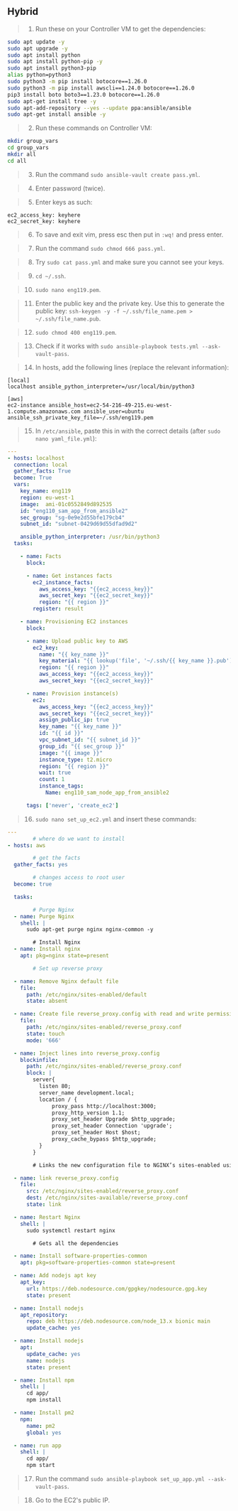 ## Hybrid

> 1. Run these on your Controller VM to get the dependencies:
```bash
sudo apt update -y
sudo apt upgrade -y
sudo apt install python
sudo apt install python-pip -y
sudo apt install python3-pip
alias python=python3
sudo python3 -m pip install botocore==1.26.0
sudo python3 -m pip install awscli==1.24.0 botocore==1.26.0
pip3 install boto boto3==1.23.0 botocore==1.26.0
sudo apt-get install tree -y
sudo apt-add-repository --yes --update ppa:ansible/ansible
sudo apt-get install ansible -y
```

> 2. Run these commands on Controller VM:
```bash
mkdir group_vars
cd group_vars
mkdir all
cd all
```

> 3. Run the command `sudo ansible-vault create pass.yml`.

> 4. Enter password (twice).

> 5. Enter keys as such:

```
ec2_access_key: keyhere
ec2_secret_key: keyhere
```

> 6. To save and exit vim, press esc then put in `:wq!` and press enter.

> 7. Run the command `sudo chmod 666 pass.yml`.

> 8. Try `sudo cat pass.yml` and make sure you cannot see your keys.

> 9. `cd ~/.ssh`.

> 10. `sudo nano eng119.pem`.

> 11. Enter the public key and the private key. Use this to generate the public key: `ssh-keygen -y -f ~/.ssh/file_name.pem > ~/.ssh/file_name.pub`.

> 12. `sudo chmod 400 eng119.pem`.

> 13. Check if it works with `sudo ansible-playbook tests.yml --ask-vault-pass`.

> 14. In hosts, add the following lines (replace the relevant information):
```
[local]
localhost ansible_python_interpreter=/usr/local/bin/python3

[aws]
ec2-instance ansible_host=ec2-54-216-49-215.eu-west-1.compute.amazonaws.com ansible_user=ubuntu ansible_ssh_private_key_file=~/.ssh/eng119.pem
```

> 15. In `/etc/ansible`, paste this in with the correct details (after `sudo nano yaml_file.yml`):

```yaml
---
- hosts: localhost
  connection: local
  gather_facts: True
  become: True
  vars:
    key_name: eng119
    region: eu-west-1
    image:  ami-01c0552849d892535
    id: "eng110_sam_app_from_ansible2"
    sec_group: "sg-0e9e2d55bfe179cb4"
    subnet_id: "subnet-0429d69d55dfad9d2"

    ansible_python_interpreter: /usr/bin/python3
  tasks:

    - name: Facts
      block:

      - name: Get instances facts
        ec2_instance_facts:
          aws_access_key: "{{ec2_access_key}}"
          aws_secret_key: "{{ec2_secret_key}}"
          region: "{{ region }}"
        register: result

    - name: Provisioning EC2 instances
      block:

      - name: Upload public key to AWS
        ec2_key:
          name: "{{ key_name }}"
          key_material: "{{ lookup('file', '~/.ssh/{{ key_name }}.pub') }}"
          region: "{{ region }}"
          aws_access_key: "{{ec2_access_key}}"
          aws_secret_key: "{{ec2_secret_key}}"

      - name: Provision instance(s)
        ec2:
          aws_access_key: "{{ec2_access_key}}"
          aws_secret_key: "{{ec2_secret_key}}"
          assign_public_ip: true
          key_name: "{{ key_name }}"
          id: "{{ id }}"
          vpc_subnet_id: "{{ subnet_id }}"
          group_id: "{{ sec_group }}"
          image: "{{ image }}"
          instance_type: t2.micro
          region: "{{ region }}"
          wait: true
          count: 1
          instance_tags:
            Name: eng110_sam_node_app_from_ansible2

      tags: ['never', 'create_ec2']
```

> 16. `sudo nano set_up_ec2.yml` and insert these commands:

```yaml
---
        # where do we want to install
- hosts: aws

        # get the facts
  gather_facts: yes

        # changes access to root user
  become: true

  tasks:

        # Purge Nginx
  - name: Purge Nginx
    shell: |
      sudo apt-get purge nginx nginx-common -y

        # Install Nginx
  - name: Install nginx
    apt: pkg=nginx state=present

        # Set up reverse proxy

  - name: Remove Nginx default file
    file:
      path: /etc/nginx/sites-enabled/default
      state: absent

  - name: Create file reverse_proxy.config with read and write permissions for everyone
    file:
      path: /etc/nginx/sites-enabled/reverse_proxy.conf
      state: touch
      mode: '666'

  - name: Inject lines into reverse_proxy.config
    blockinfile:
      path: /etc/nginx/sites-enabled/reverse_proxy.conf
      block: |
        server{
          listen 80;
          server_name development.local;
          location / {
              proxy_pass http://localhost:3000;
              proxy_http_version 1.1;
              proxy_set_header Upgrade $http_upgrade;
              proxy_set_header Connection 'upgrade';
              proxy_set_header Host $host;
              proxy_cache_bypass $http_upgrade;
          }
        }

        # Links the new configuration file to NGINX’s sites-enabled using a command.

  - name: link reverse_proxy.config
    file:
      src: /etc/nginx/sites-enabled/reverse_proxy.conf
      dest: /etc/nginx/sites-available/reverse_proxy.conf
      state: link

  - name: Restart Nginx
    shell: |
      sudo systemctl restart nginx

        # Gets all the dependencies

  - name: Install software-properties-common
    apt: pkg=software-properties-common state=present

  - name: Add nodejs apt key
    apt_key:
      url: https://deb.nodesource.com/gpgkey/nodesource.gpg.key
      state: present

  - name: Install nodejs
    apt_repository:
      repo: deb https://deb.nodesource.com/node_13.x bionic main
      update_cache: yes

  - name: Install nodejs
    apt:
      update_cache: yes
      name: nodejs
      state: present

  - name: Install npm
    shell: |
      cd app/
      npm install

  - name: Install pm2
    npm:
      name: pm2
      global: yes

  - name: run app
    shell: |
      cd app/
      npm start
```

> 17. Run the command `sudo ansible-playbook set_up_app.yml --ask-vault-pass`.

> 18. Go to the EC2's public IP.